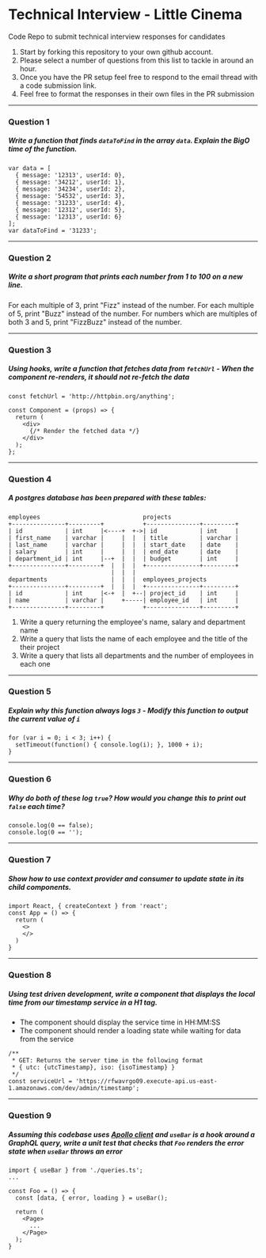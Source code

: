 # Technical Interview - Little Cinema

Code Repo to submit technical interview responses for candidates

1) Start by forking this repository to your own github account. 
2) Please select a number of questions from this list to tackle in around an hour. 
3) Once you have the PR setup feel free to respond to the email thread with a code submission link. 
4) Feel free to format the responses in their own files in the PR submission

---
### Question 1
##### Write a function that finds `dataToFind` in the array `data`. Explain the BigO time of the function.

```
var data = [
  { message: '12313', userId: 0},
  { message: '34212', userId: 1},
  { message: '34234', userId: 2},
  { message: '54532', userId: 3},
  { message: '31233', userId: 4},
  { message: '12312', userId: 5},
  { message: '12313', userId: 6}
];
var dataToFind = '31233';
```

---
### Question 2
#####  Write a short program that prints each number from 1 to 100 on a new line. 
For each multiple of 3, print "Fizz" instead of the number. 
For each multiple of 5, print "Buzz" instead of the number. 
For numbers which are multiples of both 3 and 5, print "FizzBuzz" instead of the number.

---
### Question 3
#####  Using hooks, write a function that fetches data from `fetchUrl` - When the component re-renders, it should not re-fetch the data 
```
const fetchUrl = 'http://httpbin.org/anything';

const Component = (props) => {
  return (
    <div>
      {/* Render the fetched data */}
    </div>
  );
};
```

---
### Question 4
#####  A postgres database has been prepared with these tables:
```
employees                             projects
+---------------+---------+           +---------------+---------+
| id            | int     |<----+  +->| id            | int     |
| first_name    | varchar |     |  |  | title         | varchar |
| last_name     | varchar |     |  |  | start_date    | date    |
| salary        | int     |     |  |  | end_date      | date    |
| department_id | int     |--+  |  |  | budget        | int     |
+---------------+---------+  |  |  |  +---------------+---------+
                             |  |  |
departments                  |  |  |  employees_projects
+---------------+---------+  |  |  |  +---------------+---------+
| id            | int     |<-+  |  +--| project_id    | int     |
| name          | varchar |     +-----| employee_id   | int     |
+---------------+---------+           +---------------+---------+
```
1. Write a query returning the employee's name, salary and department name
2. Write a query that lists the name of each employee and the title of the their project
3. Write a query that lists all departments and the number of employees in each one

---
### Question 5
#####  Explain why this function always logs `3` - Modify this function to output the current value of `i`
```
for (var i = 0; i < 3; i++) {
  setTimeout(function() { console.log(i); }, 1000 + i);
}
```
---
### Question 6
#####  Why do both of these log `true`? How would you change this to print out `false` each time?
```
console.log(0 == false);
console.log(0 == '');
```
---
### Question 7
#####  Show how to use context provider and consumer to update state in its child components.
```
import React, { createContext } from 'react';
const App = () => {
  return (
    <>
    </>
  )
}
```
---
### Question 8
#####  Using test driven development, write a component that displays the local time from our timestamp service in a H1 tag. 
- The component should display the service time in HH:MM:SS
- The component should render a loading state while waiting for data from the service
```
/**
 * GET: Returns the server time in the following format
 * { utc: {utcTimestamp}, iso: {isoTimestamp} }
 */
const serviceUrl = 'https://rfwavrgo09.execute-api.us-east-1.amazonaws.com/dev/admin/timestamp';
```
---
### Question 9
#####  Assuming this codebase uses [Apollo client](https://www.apollographql.com/docs/react/) and `useBar` is a hook around a GraphQL query, write a unit test that checks that `Foo` renders the error state when `useBar` throws an error
```
import { useBar } from './queries.ts';
...

const Foo = () => {
  const [data, { error, loading } = useBar();

  return (
    <Page>
      ...
    </Page>
  );
}
```
